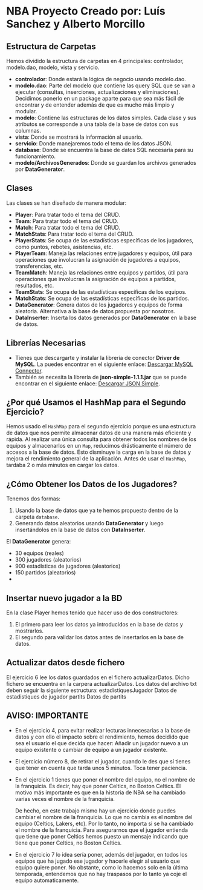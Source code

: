 # NBA Proyecto Creado por: Luís Sanchez y Alberto Morcillo

## Estructura de Carpetas

Hemos dividido la estructura de carpetas en 4 principales: controlador, modelo.dao, modelo, vista y servicio.

- **controlador**: Donde estará la lógica de negocio usando modelo.dao.
- **modelo.dao**: Parte del modelo que contiene las query SQL que se van a ejecutar (consultas, inserciones, actualizaciones y eliminaciones). Decidimos ponerlo en un package aparte para que sea más fácil de encontrar y de entender además de que es mucho más limpio y modular.
- **modelo**: Contiene las estructuras de los datos simples. Cada clase y sus atributos se corresponde a una tabla de la base de datos con sus columnas.
- **vista**: Donde se mostrará la información al usuario.
- **servicio**: Donde manejaremos todo el tema de los datos JSON.
- **database**: Donde se encuentra la base de datos SQL necesaria para su funcionamiento.
- **modelo/ArchivosGenerados**: Donde se guardan los archivos generados por **DataGenerator**.

## Clases

Las clases se han diseñado de manera modular:

- **Player**: Para tratar todo el tema del CRUD.
- **Team**: Para tratar todo el tema del CRUD.
- **Match**: Para tratar todo el tema del CRUD.
- **MatchStats**: Para tratar todo el tema del CRUD.
- **PlayerStats**: Se ocupa de las estadísticas específicas de los jugadores, como puntos, rebotes, asistencias, etc.
- **PlayerTeam**: Maneja las relaciones entre jugadores y equipos, útil para operaciones que involucran la asignación de jugadores a equipos, transferencias, etc.
- **TeamMatch**: Maneja las relaciones entre equipos y partidos, útil para operaciones que involucran la asignación de equipos a partidos, resultados, etc.
- **TeamStats**: Se ocupa de las estadísticas específicas de los equipos.
- **MatchStats**: Se ocupa de las estadísticas específicas de los partidos.
- **DataGenerator**: Genera datos de los jugadores y equipos de forma aleatoria. Alternativa a la base de datos propuesta por nosotros.
- **DataInserter**: Inserta los datos generados por **DataGenerator** en la base de datos.

## Librerías Necesarias

- Tienes que descargarte y instalar la librería de conector **Driver de MySQL**. La puedes encontrar en el siguiente enlace: [Descargar MySQL Connector](https://dev.mysql.com/downloads/file/?id=527658).
- También se necesita la librería de **json-simple-1.1.1.jar** que se puede encontrar en el siguiente enlace: [Descargar JSON Simple](https://code.google.com/archive/p/json-simple/downloads).

## ¿Por qué Usamos el HashMap para el Segundo Ejercicio?

Hemos usado el `HashMap` para el segundo ejercicio porque es una estructura de datos que nos permite almacenar datos de una manera más eficiente y rápida. Al realizar una única consulta para obtener todos los nombres de los equipos y almacenarlos en un `Map`, reducimos drásticamente el número de accesos a la base de datos. Esto disminuye la carga en la base de datos y mejora el rendimiento general de la aplicación. Antes de usar el `HashMap`, tardaba 2 o más minutos en cargar los datos.

## ¿Cómo Obtener los Datos de los Jugadores?

Tenemos dos formas:
1. Usando la base de datos que ya te hemos propuesto dentro de la carpeta `database`.
2. Generando datos aleatorios usando **DataGenerator** y luego insertándolos en la base de datos con **DataInserter**.

El **DataGenerator** genera:
- 30 equipos (reales)
- 300 jugadores (aleatorios)
- 900 estadísticas de jugadores (aleatorios)
- 150 partidos (aleatorios)
- 
## Insertar nuevo jugador a la BD
En la clase Player hemos tenido que hacer uso de dos constructores:
1. El primero para leer los datos ya introducidos en la base de datos y mostrarlos.
2. El segundo para validar los datos antes de insertarlos en la base de datos.

## Actualizar datos desde fichero
El ejercicio 6 lee los datos guardados en el fichero actualizarDatos. Dicho fichero se encuentra en la carpera actualizarDatos. 
Los datos del archivo txt deben seguir la siguiente estructura:
estadistiquesJugador
Datos de estadistiques de jugador
partits
Datos de partits


## AVISO: IMPORTANTE
- En el ejercicio 4, para evitar realizar lecturas innecesarias a la base de datos y con ello el impacto sobre el rendimiento, hemos decidido que sea el usuario el que decida que hacer: Añadir un jugador nuevo a un equipo existente o cambiar de equipo a un jugador existente. 
- El ejercicio número 8, de retirar el jugador, cuando le des que sí tienes que tener en cuenta que tarda unos 5 minutos. Toca tener paciencia.
- En el ejercicio 1 tienes que poner el nombre del equipo, no el nombre de la franquicia. Es decir, hay que poner Celtics, no Boston Celtics.
El motivo más importante es que en la historia de NBA se ha cambiado varias veces el nombre de la franquicia.

  De hecho, en este trabajo mismo hay un ejercicio donde puedes cambiar el nombre de la franquicia. Lo que no cambia es
  el nombre del equipo (Celtics, Lakers, etc). Por lo tanto, no importa si se ha cambiado el nombre de la franquicia.
  Para asegurarnos que el jugador entienda que tiene que poner Celtics hemos puesto un mensaje indicando que tiene que poner Celtics, no Boston Celtics.
- En el ejercicio 7 lo idea sería poner, además del jugador, en todos los equipos que ha jugado ese jugador y hacerle elegir al usuario
    que equipo quiere poner. No obstante, como lo hacemos solo en la última temporada, entendemos que no hay traspasos por lo tanto ya coje el equipo automaticamente.